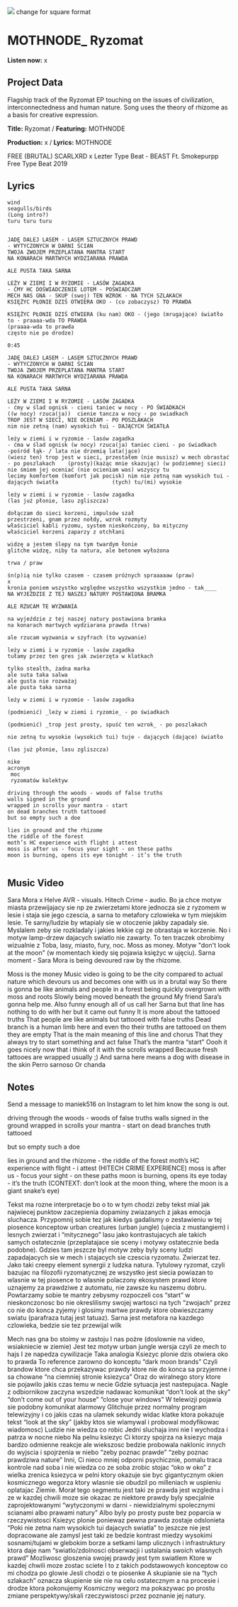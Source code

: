 ![](69732905_2464734173810417_1078055096446615552_n.jpg)
change for square format

# MOTHNODE_ Ryzomat

**Listen now:** x

## Project Data

Flagship track of the Ryzomat EP touching on the issues of civilization, interconnectedness and human nature. Song uses the theory of rhizome as a basis for creative expression.

**Title:** Ryzomat / **Featuring:** MOTHNODE

**Production:** x / **Lyrics:** MOTHNODE
 
FREE (BRUTAL) SCARLXRD x Lezter Type Beat - BEAST  Ft. Smokepurpp  Free Type Beat 2019

## Lyrics

```
wind
seagulls/birds
(Long intro?)
turu turu turu


JADĘ DALEJ LASEM - LASEM SZTUCZNYCH PRAWD
- WYTYCZONYCH W DARNI ŚCIAN
TWOJA ZWOJEM PRZEPLATANA MANTRA START 
NA KONARACH MARTWYCH WYDZIARANA PRAWDA

ALE PUSTA TAKA SARNA

LEŻY W ZIEMI I W RYZOMIE - LASÓW ZAGADKA
- ĆMY HC DOŚWIADCZENIE LOTEM - POŚWIADCZAM                             
MECH NAS GNA - SKUP (swoj) TEN WZROK - NA TYCH SZLAKACH
KSIĘŻYC PŁONIE DZIŚ OTWIERA OKO - (co zobaczysz) TO PRAWDA 

KSIĘŻYC PŁONIE DZIŚ OTWIERA (ku nam) OKO - (jego (mrugające) światło to - praaaa-wda TO PRAWDA
(praaaa-wda to prawda
często nie po drodze)

0:45

JADĘ DALEJ LASEM - LASEM SZTUCZNYCH PRAWD
- WYTYCZONYCH W DARNI ŚCIAN
TWOJA ZWOJEM PRZEPLATANA MANTRA START 
NA KONARACH MARTWYCH WYDZIARANA PRAWDA

ALE PUSTA TAKA SARNA

LEŻY W ZIEMI I W RYZOMIE - LASÓW ZAGADKA
- ćmy w ślad ognisk - cieni taniec w nocy - PO ŚWIADKACH             ((w nocy) rzuca(ja))  cienie tancza w nocy - po swiadkach
TROP JEST W SIECI, NIE OCENIAM - PO POSZLAKACH
nim nie zetną (nam) wysokich tui - DAJĄCYCH ŚWIATŁA

leży w ziemi i w ryzomie - lasów zagadka
- ćma w ślad ognisk (w nocy) rzuca(ja) taniec cieni - po świadkach                      -pośród łąk- / lata nie drzemią lata(jące)
(wiesz ten) trop jest w sieci, przestałem (nie musisz) w mech obrastać - po poszlakach    (prosty)(każąc mnie skazując) (w podziemnej sieci) 
nie śmiem jej oceniać (nie ocieniam was) wszyscy tu
lecimy komfortem (komfort jak pocisk) nim nie zetną nam wysokich tui - dających światła                 (tych) tu/(mi) wysokie

leży w ziemi i w ryzomie - lasów zagadka
(las już płonie, lasu zgliszcza)

dołączam do sieci korzeni, impulsów szał
przestrzeni, gnam przez nołdy, wzrok rozmyty
właściciel kabli ryzomu, system nieskończony, ba mityczny
właściciel korzeni zaparzy z otchłani

widzę a jestem ślepy na tym twardym łonie
glitche widzę, niby ta natura, ale betonem wyłożona

trwa / praw

śn(p)ią nie tylko czasem - czasem próżnych spraaaaaw (praw)
x
kronia poniem wszystko względne wszystko wszystkim jedno - tak____
NA WYJEŻDZIE Z TEJ NASZEJ NATURY POSTAWIONA BRAMKA 

ALE RZUCAM TE WYZWANIA

na wyjeździe z tej naszej natury postawiona bramka
na konarach martwych wydziarana prawda (trwa)

ale rzucam wyzwania w szyfrach (to wyzwanie)

leży w ziemi i w ryzomie - lasów zagadka
tułamy przez ten gres jak zwierzęta w klatkach

tylko stealth, żadna marka
ale suta taka salwa
ale gusta nie rozważaj
ale pusta taka sarna

leży w ziemi i w ryzomie - lasów zagadka

(podmienić) _leży w ziemi i ryzomie_ - po świadkach

(podmienić) _trop jest prosty, spuść ten wzrok_ - po poszlakach

nie zetną tu wysokie (wysokich tui) tuje - dających (dające) światło

(las już płonie, lasu zgliszcza)

nike
acronym
 moc 
 ryzomatów kolektyw
 
driving through the woods - woods of false truths 
walls signed in the ground 
wrapped in scrolls your mantra - start 
on dead branches truth tattooed
but so empty such a doe

lies in ground and the rhizome
the riddle of the forest 
moth’s HC experience with flight i attest
moss is after us - focus your sight - on these paths 
moon is burning, opens its eye tonight - it’s the truth


```

## Music Video

Sara Mora x Helve AVR - visuals. Hitech Crime - audio.
Bo ja chce motyw miasta przewijajacy sie np ze zwierzetami ktore jednocza sie z ryzomem w lesie i staja sie jego czescia, a sarna to metafory czlowieka w tym miejskim lesie. Te sarny/ludzie by wtapialy sie w otoczenie jakby zapadaly sie. Myslalem zeby sie rozkladaly i jakies lekkie cgi ze obrastaja w korzenie. No i motyw lamp-drzew dajacych swiatlo nie zawarty. To ten traczek obrobimy wizualnie z Toba, lasy, miasto, fury, noc. Moss as money. Motyw "don't look at the moon" (w momentach kiedy się pojawia księżyc w ujęciu). Sarna moment - Sara Mora is being devoured raw by the rhizome.

Moss is the money
Music video is going to be the city compared to actual nature which devours us and becomes one with us in a brutal way
So there is gonna be like animals and people in a forest being quickly overgrown with moss and roots
Slowly being moved beneath the ground
My friend Sara’s gonna help me. Also funny enough all of us call her Sarna
but that line has nothing to do with her but it came out funny
It is more about the tattooed truths
That people are like animals but tattooed with false truths
Dead branch is a human limb here
and even tho their truths are tattooed on them they are empty
That is the main meaning of this line and chorus
That they always try to start something and act false
That’s the mantra “start”
Oooh it goes nicely now that i think of it with the scrolls wrapped
Because fresh tattooes are wrapped usually ;)
And sarna here means a dog with disease in the skin
Perro sarnoso Or chanda

## Notes

Send a message to maniek516 on Instagram to let him know the song is out.

driving through the woods - woods of false truths
walls signed in the ground
wrapped in scrolls your mantra - start
on dead branches truth tattooed

but so empty such a doe

lies in ground and the rhizome - the riddle of the forest
moth’s HC experience with flight - i attest (HITECH CRIME EXPERIENCE)
moss is after us - focus your sight - on these paths
moon is burning, opens its eye today - it’s the truth (CONTEXT: don’t look at the moon thing, where the moon is a giant snake’s eye)

Tekst ma rozne interpretacje bo o to w tym chodzi zeby tekst mial jak najwiecej punktow zaczepienia dopaminy zwiazanych z jakas emocja sluchacza. Przypomnij sobie tez jak kiedys gadalismy o zestawieniu w tej piosence konceptow urban creatures (urban jungle) (ujecia z mustangiem) i lesnych zwierzat i “mitycznego” lasu jako kontrastujacych ale takich samych ostatecznie (przeplatajace sie sceny i motywy ostatecznie beda podobne). Gdzies tam jeszcze byl motyw zeby byly sceny ludzi zapadajacych sie w mech i stajacych sie czescia ryzomatu. Zwierzat tez. Jako taki creepy element synergii z ludzka natura. Tytulowy ryzomat, czyli bazujac na filozofii ryzomatycznej ze wszystko jest siecia powiazan to wlasnie w tej piosence to wlasnie polaczony ekosystem prawd ktore uznajemy za prawdziwe z automatu, nie zawsze ku naszemu dobru. Powtarzamy sobie te mantry zebysmy rozpoczeli cos “start” w nieskonczonosc bo nie okreslilismy swojej wartosci na tych “zwojach” przez co nie do konca zyjemy i glosimy martwe prawdy ktore obwieszczamy swiatu (parafraza tutaj jest tatuaz). Sarna jest metafora na kazdego czlowieka, bedzie sie tez przewijal wilk

Mech nas gna bo stoimy w zastoju
I nas pożre (doslownie na video, wsiakniecie w ziemie)
Jest tez motyw urban jungle wersja czyli ze mech to hajs
I ze napedza cywilizacje Taka analogia
Ksiezyc plonie dzis otwiera oko to prawda
To reference zarowno do konceptu “dark moon brands”
Czyli brandow ktore chca przekazywac prawdy ktore nie do konca sa przyjemne i sa chowane “na ciemniej stronie ksiezyca”
Oraz do wiralnego story ktore sie pojawilo jakis czas temu w necie
Gdzie sytuacja jest nastepujaca. Nagle z odbiornikow zaczyna wszedzie nadawac komunikat “don’t look at the sky” “don’t come out of your house” “close your windows”
W telewizji pojawia sie podobny komunikat alarmowy
Glitchuje przez normalny program telewizyjny i co jakis czas na ulamek sekundy widac klatke ktora pokazuje tekst “look at the sky” (jakby ktos sie wlamywal i probowal modyfikowac wiadomosc)
Ludzie nie wiedza co robic
Jedni sluchaja inni nie
I wychodza i patrza w nocne niebo
Na pelnu ksiezyc
Ci ktorzy spojrza na ksiezyc maja bardzo odmienne reakcje ale wiekszosc bedzie probowala naklonic innych do wyjscia i spojrzenia w niebo “zeby poznac prawde” “zeby poznac prawdziwa nature”
Inni, Ci nieco mniej odporni psychicznie, pomalu traca kontrole nad soba i nie wiedza co ze soba zrobic stojac “oko w oko” z wielka zrenica ksiezyca w pelni ktory okazuje sie byc gigantycznym okien kosmicznego wegorza ktory wlasnie sie obudzil po milleniach w uspieniu oplatajac Ziemie. Morał tego segmentu jest taki ze prawda jest wzgledna i ze w kazdej chwili moze sie okazac ze niektore prawdy byly specjalnie zaprojektowanymi “wytyczonymi w darni - niewidzialnymi spolecznymi scianami albo prawami natury”
Albo byly po prosty puste bez poparcia w rzeczywistosci
Ksiezyc plonie poniewaz pewna prawda zostaje odslonieta
“Poki nie zetna nam wysokich tui dajacych swiatla” to jeszcze nie jest dopracowane ale zamysl jest taki ze bedzie kontrast miedzy wysokimi sosnami/tujami w glebokim borze a setkami lamp ulicznych i infrastruktury ktora daje nam “swiatlo/zdolnosci obserwacji i ustalania swoich wlasnych prawd”
Mozliwosc gloszenia swojej prawdy jest tym swiatlem
Ktore w kazdej chwili moze zostac sciete
I to z takich podstawowych konceptow co mi chodza po glowie
Jesli chodzi o te piosenke
A skupianie sie na “tych szlakach” oznacza skupienie sie nie na celu ostatecznym a na procesie i drodze ktora pokonujemy
Kosmiczny wegorz ma pokazywac po prostu zmiane perspektywy/skali rzeczywistosci przez poznanie jej natury.



